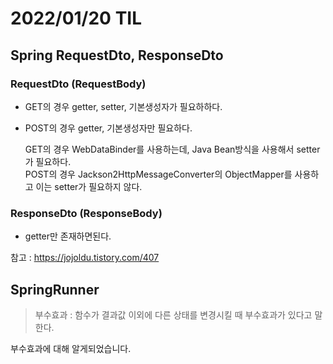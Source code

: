 # 2022/01/20 TIL

## Spring RequestDto, ResponseDto

### RequestDto (RequestBody)

- GET의 경우 getter, setter, 기본생성자가 필요하하다.
- POST의 경우 getter, 기본생성자만 필요하다.

  GET의 경우 WebDataBinder를 사용하는데, Java Bean방식을 사용해서 setter가 필요하다.  
  POST의 경우 Jackson2HttpMessageConverter의 ObjectMapper를 사용하고 이는 setter가 필요하지 않다.

### ResponseDto (ResponseBody)

- getter만 존재하면된다.

참고 : https://jojoldu.tistory.com/407

## SpringRunner

> 부수효과 : 함수가 결과값 이외에 다른 상태를 변경시킬 때 부수효과가 있다고 말한다.

부수효과에 대해 알게되었습니다.
